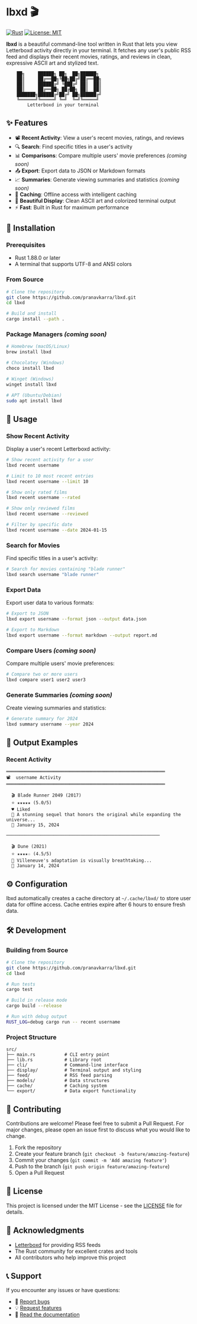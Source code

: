 # lbxd 🎬

[![Rust](https://img.shields.io/badge/rust-1.88%2B-orange.svg)](https://www.rust-lang.org)
[![License: MIT](https://img.shields.io/badge/License-MIT-yellow.svg)](https://opensource.org/licenses/MIT)

**lbxd** is a beautiful command-line tool written in Rust that lets you view Letterboxd activity directly in your terminal. It fetches any user's public RSS feed and displays their recent movies, ratings, and reviews in clean, expressive ASCII art and stylized text.

```
    ██╗     ██████╗ ██╗  ██╗██████╗ 
    ██║     ██╔══██╗╚██╗██╔╝██╔══██╗
    ██║     ██████╔╝ ╚███╔╝ ██║  ██║
    ██║     ██╔══██╗ ██╔██╗ ██║  ██║
    ███████╗██████╔╝██╔╝ ██╗██████╔╝
    ╚══════╝╚═════╝ ╚═╝  ╚═╝╚═════╝ 
        Letterboxd in your terminal
```

## ✨ Features

- 📽️ **Recent Activity**: View a user's recent movies, ratings, and reviews
- 🔍 **Search**: Find specific titles in a user's activity
- 📊 **Comparisons**: Compare multiple users' movie preferences *(coming soon)*
- 📤 **Export**: Export data to JSON or Markdown formats
- 📈 **Summaries**: Generate viewing summaries and statistics *(coming soon)*
- 💾 **Caching**: Offline access with intelligent caching
- 🎨 **Beautiful Display**: Clean ASCII art and colorized terminal output
- ⚡ **Fast**: Built in Rust for maximum performance

## 🚀 Installation

### Prerequisites

- Rust 1.88.0 or later
- A terminal that supports UTF-8 and ANSI colors

### From Source

```bash
# Clone the repository
git clone https://github.com/pranavkarra/lbxd.git
cd lbxd

# Build and install
cargo install --path .
```

### Package Managers *(coming soon)*

```bash
# Homebrew (macOS/Linux)
brew install lbxd

# Chocolatey (Windows)
choco install lbxd

# Winget (Windows)
winget install lbxd

# APT (Ubuntu/Debian)
sudo apt install lbxd
```

## 📖 Usage

### Show Recent Activity

Display a user's recent Letterboxd activity:

```bash
# Show recent activity for a user
lbxd recent username

# Limit to 10 most recent entries
lbxd recent username --limit 10

# Show only rated films
lbxd recent username --rated

# Show only reviewed films
lbxd recent username --reviewed

# Filter by specific date
lbxd recent username --date 2024-01-15
```

### Search for Movies

Find specific titles in a user's activity:

```bash
# Search for movies containing "blade runner"
lbxd search username "blade runner"
```

### Export Data

Export user data to various formats:

```bash
# Export to JSON
lbxd export username --format json --output data.json

# Export to Markdown
lbxd export username --format markdown --output report.md
```

### Compare Users *(coming soon)*

Compare multiple users' movie preferences:

```bash
# Compare two or more users
lbxd compare user1 user2 user3
```

### Generate Summaries *(coming soon)*

Create viewing summaries and statistics:

```bash
# Generate summary for 2024
lbxd summary username --year 2024
```

## 🎨 Output Examples

### Recent Activity
```
════════════════════════════════════════════════════════════
📽️  username Activity
════════════════════════════════════════════════════════════

  🎬 Blade Runner 2049 (2017)
  ⭐ ★★★★★ (5.0/5)
  ♥ Liked
  💭 A stunning sequel that honors the original while expanding the universe...
  📅 January 15, 2024

──────────────────────────────────────────────────────────

  🎬 Dune (2021)
  ⭐ ★★★★☆ (4.5/5)
  💭 Villeneuve's adaptation is visually breathtaking...
  📅 January 14, 2024
```

## ⚙️ Configuration

lbxd automatically creates a cache directory at `~/.cache/lbxd/` to store user data for offline access. Cache entries expire after 6 hours to ensure fresh data.

## 🛠️ Development

### Building from Source

```bash
# Clone the repository
git clone https://github.com/pranavkarra/lbxd.git
cd lbxd

# Run tests
cargo test

# Build in release mode
cargo build --release

# Run with debug output
RUST_LOG=debug cargo run -- recent username
```

### Project Structure

```
src/
├── main.rs           # CLI entry point
├── lib.rs            # Library root
├── cli/              # Command-line interface
├── display/          # Terminal output and styling
├── feed/             # RSS feed parsing
├── models/           # Data structures
├── cache/            # Caching system
└── export/           # Data export functionality
```

## 🤝 Contributing

Contributions are welcome! Please feel free to submit a Pull Request. For major changes, please open an issue first to discuss what you would like to change.

1. Fork the repository
2. Create your feature branch (`git checkout -b feature/amazing-feature`)
3. Commit your changes (`git commit -m 'Add amazing feature'`)
4. Push to the branch (`git push origin feature/amazing-feature`)
5. Open a Pull Request

## 📝 License

This project is licensed under the MIT License - see the [LICENSE](LICENSE) file for details.

## 🙏 Acknowledgments

- [Letterboxd](https://letterboxd.com/) for providing RSS feeds
- The Rust community for excellent crates and tools
- All contributors who help improve this project

## 📞 Support

If you encounter any issues or have questions:

- 🐛 [Report bugs](https://github.com/pranavkarra/lbxd/issues)
- 💡 [Request features](https://github.com/pranavkarra/lbxd/issues)
- 📖 [Read the documentation](https://github.com/pranavkarra/lbxd/wiki)